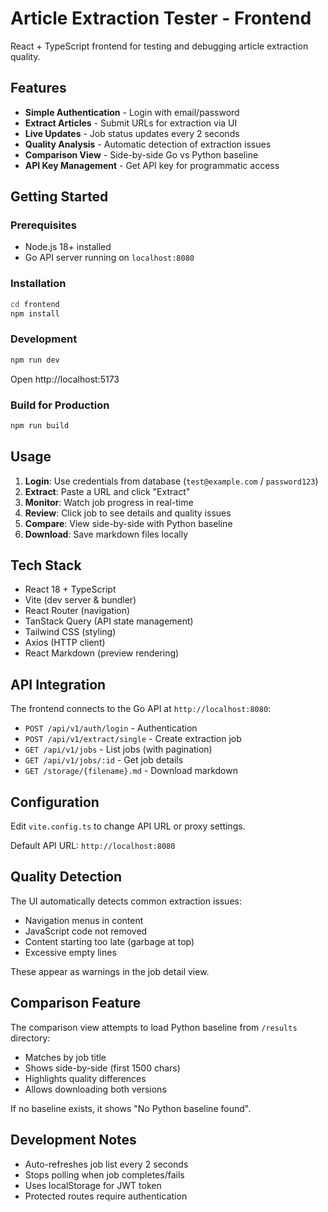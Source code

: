 # Article Extraction Tester - Frontend

React + TypeScript frontend for testing and debugging article extraction quality.

## Features

- **Simple Authentication** - Login with email/password
- **Extract Articles** - Submit URLs for extraction via UI
- **Live Updates** - Job status updates every 2 seconds
- **Quality Analysis** - Automatic detection of extraction issues
- **Comparison View** - Side-by-side Go vs Python baseline
- **API Key Management** - Get API key for programmatic access

## Getting Started

### Prerequisites

- Node.js 18+ installed
- Go API server running on `localhost:8080`

### Installation

```bash
cd frontend
npm install
```

### Development

```bash
npm run dev
```

Open http://localhost:5173

### Build for Production

```bash
npm run build
```

## Usage

1. **Login**: Use credentials from database (`test@example.com` / `password123`)
2. **Extract**: Paste a URL and click "Extract"
3. **Monitor**: Watch job progress in real-time
4. **Review**: Click job to see details and quality issues
5. **Compare**: View side-by-side with Python baseline
6. **Download**: Save markdown files locally

## Tech Stack

- React 18 + TypeScript
- Vite (dev server & bundler)
- React Router (navigation)
- TanStack Query (API state management)
- Tailwind CSS (styling)
- Axios (HTTP client)
- React Markdown (preview rendering)

## API Integration

The frontend connects to the Go API at `http://localhost:8080`:

- `POST /api/v1/auth/login` - Authentication
- `POST /api/v1/extract/single` - Create extraction job
- `GET /api/v1/jobs` - List jobs (with pagination)
- `GET /api/v1/jobs/:id` - Get job details
- `GET /storage/{filename}.md` - Download markdown

## Configuration

Edit `vite.config.ts` to change API URL or proxy settings.

Default API URL: `http://localhost:8080`

## Quality Detection

The UI automatically detects common extraction issues:

- Navigation menus in content
- JavaScript code not removed
- Content starting too late (garbage at top)
- Excessive empty lines

These appear as warnings in the job detail view.

## Comparison Feature

The comparison view attempts to load Python baseline from `/results` directory:

- Matches by job title
- Shows side-by-side (first 1500 chars)
- Highlights quality differences
- Allows downloading both versions

If no baseline exists, it shows "No Python baseline found".

## Development Notes

- Auto-refreshes job list every 2 seconds
- Stops polling when job completes/fails
- Uses localStorage for JWT token
- Protected routes require authentication
